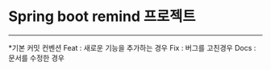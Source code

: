 # Spring boot remind 프로젝트
 
<hr/>
*기본 커밋 컨벤션  
Feat : 새로운 기능을 추가하는 경우
Fix : 버그를 고친경우
Docs : 문서를 수정한 경우
